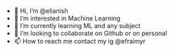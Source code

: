 - 👋 Hi, I’m @elianish
- 👀 I’m interested in Machine Learning
- 🌱 I’m currently learning ML and any subject
- 💞️ I’m looking to collaborate on Github or on personal
- 📫 How to reach me contact my ig @efraimyr

<!---
elianish/elianish is a ✨ special ✨ repository because its `README.md` (this file) appears on your GitHub profile.
You can click the Preview link to take a look at your changes.
--->
